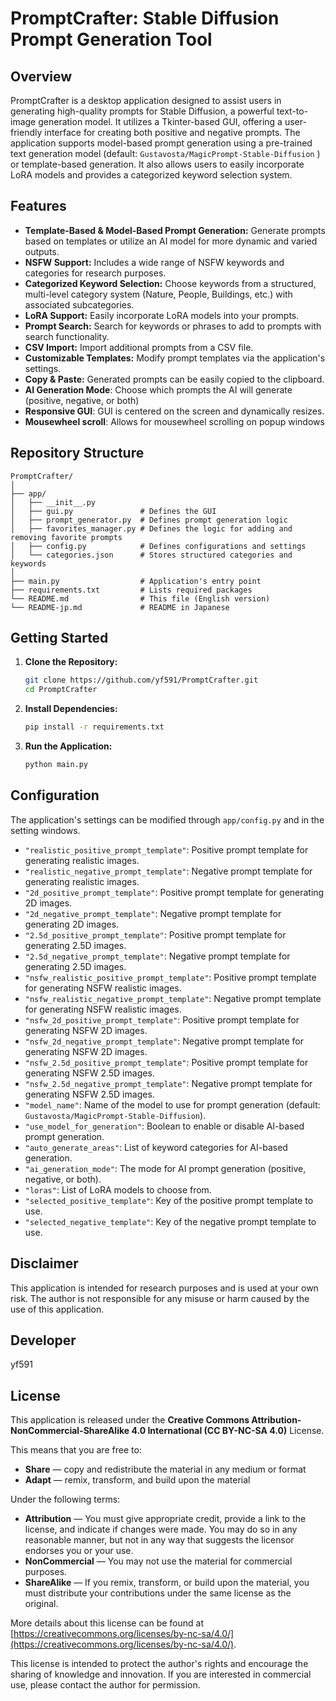 # PromptCrafter: Stable Diffusion Prompt Generation Tool

## Overview

PromptCrafter is a desktop application designed to assist users in generating high-quality prompts for Stable Diffusion, a powerful text-to-image generation model. It utilizes a Tkinter-based GUI, offering a user-friendly interface for creating both positive and negative prompts. The application supports model-based prompt generation using a pre-trained text generation model (default: `Gustavosta/MagicPrompt-Stable-Diffusion` ) or template-based generation. It also allows users to easily incorporate LoRA models and provides a categorized keyword selection system.

## Features

-   **Template-Based & Model-Based Prompt Generation:** Generate prompts based on templates or utilize an AI model for more dynamic and varied outputs.
-   **NSFW Support:** Includes a wide range of NSFW keywords and categories for research purposes.
-   **Categorized Keyword Selection:** Choose keywords from a structured, multi-level category system (Nature, People, Buildings, etc.) with associated subcategories.
-   **LoRA Support:** Easily incorporate LoRA models into your prompts.
-   **Prompt Search:** Search for keywords or phrases to add to prompts with search functionality.
-   **CSV Import:** Import additional prompts from a CSV file.
-   **Customizable Templates:** Modify prompt templates via the application's settings.
-   **Copy & Paste:** Generated prompts can be easily copied to the clipboard.
-   **AI Generation Mode**: Choose which prompts the AI will generate (positive, negative, or both)
-  **Responsive GUI**:  GUI is centered on the screen and dynamically resizes.
-  **Mousewheel scroll**: Allows for mousewheel scrolling on popup windows

## Repository Structure

```
PromptCrafter/
│
├── app/
│   ├── __init__.py
│   ├── gui.py               # Defines the GUI
│   ├── prompt_generator.py  # Defines prompt generation logic
│   ├── favorites_manager.py # Defines the logic for adding and removing favorite prompts
│   ├── config.py            # Defines configurations and settings
│   └── categories.json      # Stores structured categories and keywords
│
├── main.py                  # Application's entry point
├── requirements.txt         # Lists required packages
└── README.md                # This file (English version)
└── README-jp.md             # README in Japanese
```

## Getting Started

1. **Clone the Repository:**

    ```bash
    git clone https://github.com/yf591/PromptCrafter.git
    cd PromptCrafter
    ```

2. **Install Dependencies:**

    ```bash
    pip install -r requirements.txt
    ```

3. **Run the Application:**

    ```bash
    python main.py
    ```

## Configuration

The application's settings can be modified through `app/config.py` and in the setting windows.

-   `"realistic_positive_prompt_template"`:  Positive prompt template for generating realistic images.
-   `"realistic_negative_prompt_template"`: Negative prompt template for generating realistic images.
-   `"2d_positive_prompt_template"`: Positive prompt template for generating 2D images.
-   `"2d_negative_prompt_template"`: Negative prompt template for generating 2D images.
-   `"2.5d_positive_prompt_template"`: Positive prompt template for generating 2.5D images.
-   `"2.5d_negative_prompt_template"`: Negative prompt template for generating 2.5D images.
-   `"nsfw_realistic_positive_prompt_template"`:  Positive prompt template for generating NSFW realistic images.
-   `"nsfw_realistic_negative_prompt_template"`: Negative prompt template for generating NSFW realistic images.
-   `"nsfw_2d_positive_prompt_template"`: Positive prompt template for generating NSFW 2D images.
-   `"nsfw_2d_negative_prompt_template"`: Negative prompt template for generating NSFW 2D images.
-   `"nsfw_2.5d_positive_prompt_template"`: Positive prompt template for generating NSFW 2.5D images.
-   `"nsfw_2.5d_negative_prompt_template"`: Negative prompt template for generating NSFW 2.5D images.
-   `"model_name"`: Name of the model to use for prompt generation (default: `Gustavosta/MagicPrompt-Stable-Diffusion`).
-   `"use_model_for_generation"`: Boolean to enable or disable AI-based prompt generation.
-   `"auto_generate_areas"`: List of keyword categories for AI-based generation.
-   `"ai_generation_mode"`: The mode for AI prompt generation (positive, negative, or both).
-   `"loras"`: List of LoRA models to choose from.
-   `"selected_positive_template"`: Key of the positive prompt template to use.
-   `"selected_negative_template"`: Key of the negative prompt template to use.

## Disclaimer
This application is intended for research purposes and is used at your own risk. The author is not responsible for any misuse or harm caused by the use of this application.

## Developer
yf591

## License

This application is released under the **Creative Commons Attribution-NonCommercial-ShareAlike 4.0 International (CC BY-NC-SA 4.0)** License.

This means that you are free to:

*   **Share** — copy and redistribute the material in any medium or format
*   **Adapt** — remix, transform, and build upon the material

Under the following terms:

*   **Attribution** — You must give appropriate credit, provide a link to the license, and indicate if changes were made. You may do so in any reasonable manner, but not in any way that suggests the licensor endorses you or your use.
*   **NonCommercial** — You may not use the material for commercial purposes.
*   **ShareAlike** — If you remix, transform, or build upon the material, you must distribute your contributions under the same license as the original.

More details about this license can be found at [https://creativecommons.org/licenses/by-nc-sa/4.0/](https://creativecommons.org/licenses/by-nc-sa/4.0/).

This license is intended to protect the author's rights and encourage the sharing of knowledge and innovation. If you are interested in commercial use, please contact the author for permission.